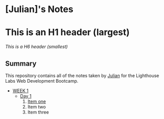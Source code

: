 # [Julian]'s Notes
# This is an H1 header (largest)
###### This is a H6 header (smallest)
## Summary

This repository contains all of the notes taken by [Julian](https://github.com/Juelzlum/README.md) for the Lighthouse Labs Web Development Bootcamp.

* [WEEK 1](/Week_1)
  * [Day 1](/Week_1/Day1)
    1. [Item one]()
    2. Item two 
    3. Item three



